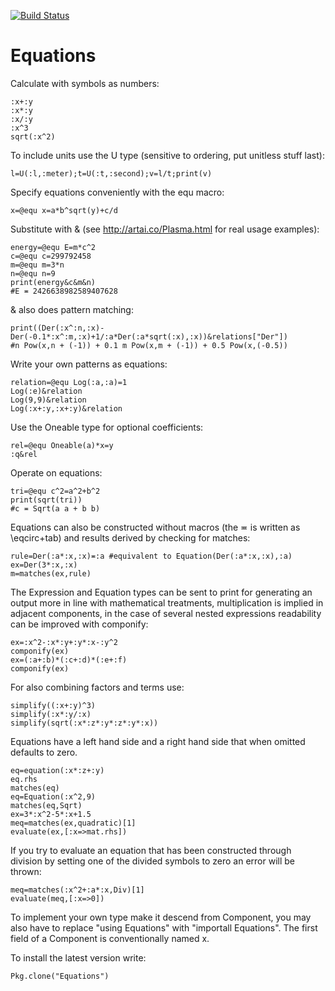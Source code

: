 [![Build Status](https://travis-ci.org/jhlq/Equations.jl.svg?branch=master)](https://travis-ci.org/jhlq/Equations.jl)

# Equations
Calculate with symbols as numbers:
```
:x+:y
:x*:y
:x/:y
:x^3
sqrt(:x^2)
```

To include units use the U type (sensitive to ordering, put unitless stuff last):
```
l=U(:l,:meter);t=U(:t,:second);v=l/t;print(v)
```

Specify equations conveniently with the equ macro:
```
x=@equ x=a*b^sqrt(y)+c/d
```

Substitute with & (see http://artai.co/Plasma.html for real usage examples):
```
energy=@equ E=m*c^2
c=@equ c=299792458
m=@equ m=3*n
n=@equ n=9
print(energy&c&m&n)
#E ≖ 2426638982589407628
```

& also does pattern matching:
```
print((Der(:x^:n,:x)-Der(-0.1*:x^:m,:x)+1/:a*Der(:a*sqrt(:x),:x))&relations["Der"])
#n Pow(x,n + (-1)) + 0.1 m Pow(x,m + (-1)) + 0.5 Pow(x,(-0.5))
```

Write your own patterns as equations:
```
relation=@equ Log(:a,:a)=1
Log(:e)&relation
Log(9,9)&relation
Log(:x+:y,:x+:y)&relation
```

Use the Oneable type for optional coefficients:
```
rel=@equ Oneable(a)*x=y
:q&rel
```

Operate on equations:
```
tri=@equ c^2=a^2+b^2
print(sqrt(tri))
#c ≖ Sqrt(a a + b b)
``` 

Equations can also be constructed without macros (the ≖ is written as \eqcirc+tab) and results derived by checking for matches:
```
rule=Der(:a*:x,:x)≖:a #equivalent to Equation(Der(:a*:x,:x),:a)
ex=Der(3*:x,:x)
m=matches(ex,rule)
```

The Expression and Equation types can be sent to print for generating an output more in line with mathematical treatments, multiplication is implied in adjacent components, in the case of several nested expressions readability can be improved with componify:
```
ex=:x^2-:x*:y+:y*:x-:y^2
componify(ex)
ex=(:a+:b)*(:c+:d)*(:e+:f)
componify(ex)
```

For also combining factors and terms use:
```
simplify((:x+:y)^3)
simplify(:x*:y/:x)
simplify(sqrt(:x*:z*:y*:z*:y*:x))
```

Equations have a left hand side and a right hand side that when omitted defaults to zero.
```
eq=equation(:x*:z+:y)
eq.rhs
matches(eq)
eq=Equation(:x^2,9)
matches(eq,Sqrt)
ex=3*:x^2-5*:x+1.5
meq=matches(ex,quadratic)[1]
evaluate(ex,[:x=>mat.rhs])
```

If you try to evaluate an equation that has been constructed through division by setting one of the divided symbols to zero an error will be thrown:
```
meq=matches(:x^2+:a*:x,Div)[1]
evaluate(meq,[:x=>0])
```

To implement your own type make it descend from Component, you may also have to replace "using Equations" with "importall Equations". The first field of a Component is conventionally named x.

To install the latest version write:
```
Pkg.clone("Equations")
```

